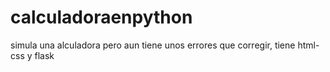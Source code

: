 # calculadoraenpython 
simula una alculadora pero aun tiene unos errores que corregir, tiene html-css y flask 
